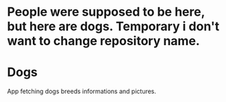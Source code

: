 # People were supposed to be here, but here are dogs. Temporary i don't want to change repository name.

# Dogs

App fetching dogs breeds informations and pictures.
